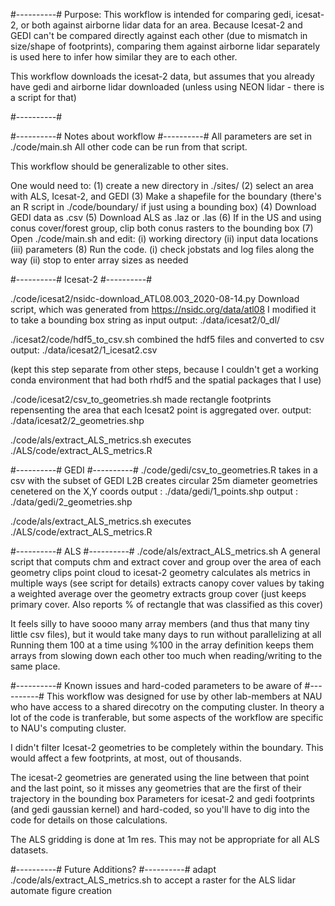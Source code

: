 #----------#
Purpose: 
This workflow is intended for comparing gedi, icesat-2, or both against airborne lidar data for an area.
Because Icesat-2 and GEDI can't be compared directly against each other (due to mismatch in size/shape of footprints), 
comparing them against airborne lidar separately is used here to infer how similar they are to each other.

This workflow downloads the icesat-2 data, but assumes that you already have gedi
and airborne lidar downloaded (unless using NEON lidar - there is a script for that)

#----------#

#----------#
Notes about workflow
#----------#
All parameters are set in ./code/main.sh
All other code can be run from that script. 

This workflow should be generalizable to other sites. 

One would need to: 
(1) create a new directory  in ./sites/
(2) select an area with ALS, Icesat-2, and GEDI
(3) Make a shapefile for the boundary (there's an R script in ./code/boundary/ if just using a bounding box)
(4) Download GEDI data as .csv
(5) Download ALS as .laz or .las
(6) If in the US and using conus cover/forest group, clip both conus rasters to the bounding box
(7) Open ./code/main.sh and edit:
    (i) working directory
    (ii) input data locations
    (iii) parameters
(8) Run the code. 
    (i) check jobstats and log files along the way
    (ii) stop to enter array sizes as needed

#----------#
Icesat-2
#----------#

./code/icesat2/nsidc-download_ATL08.003_2020-08-14.py
  Download script, which was generated from https://nsidc.org/data/atl08
  I modified it to take a bounding box string as input
  output: ./data/icesat2/0_dl/

./icesat2/code/hdf5_to_csv.sh
  combined the hdf5 files and converted to csv 
  output: ./data/icesat2/1_icesat2.csv
  
  (kept this step separate from other steps, because I couldn't get a working conda environment that had
  both rhdf5 and the spatial packages that I use)
 
 
./code/icesat2/csv_to_geometries.sh
  made rectangle footprints repensenting the area that each Icesat2 point is aggregated over.
  output:  ./data/icesat2/2_geometries.shp
  
./code/als/extract_ALS_metrics.sh
  executes ./ALS/code/extract_ALS_metrics.R

#----------#
GEDI
#----------#
./code/gedi/csv_to_geometries.R
  takes in a csv with the subset of GEDI L2B
  creates circular 25m diameter geometries cenetered on the X,Y coords
  output : ./data/gedi/1_points.shp
  output : ./data/gedi/2_geometries.shp


./code/als/extract_ALS_metrics.sh
    executes ./ALS/code/extract_ALS_metrics.R

#----------#
ALS
#----------#
./code/als/extract_ALS_metrics.sh
  A general script that computs chm and extract cover and group over the area of each geometry
    clips point cloud to icesat-2 geometry
    calculates als metrics in multiple ways (see script for details)
    extracts canopy cover values by taking a weighted average over the geometry
    extracts group cover (just keeps primary cover. Also reports % of rectangle that was classified as this cover)
    
  It feels silly to have soooo many array members (and thus that many tiny little csv files), but it would take many days to run without parallelizing at all
  Running them 100 at a time using %100 in the array definition keeps them arrays from slowing down each other too much when reading/writing to the same place.  
    

#----------#
Known issues and hard-coded parameters to be aware of
#----------#
This workflow was designed for use by other lab-members at NAU who have access to a shared direcotry on the computing cluster. In theory a lot of the code is tranferable, but some aspects of the workflow are specific to NAU's computing cluster. 

I didn't filter Icesat-2 geometries to be completely within the boundary. This would affect a few footprints, at most, out of thousands. 

The icesat-2 geometries are generated using the line between that point and the last point, 
 so it misses any geometries that are the first of their trajectory in the bounding box
Parameters for icesat-2 and gedi footprints (and gedi gaussian kernel) and hard-coded, so you'll have to dig into the code for details on those calculations. 

The ALS gridding is done at 1m res. This may not be appropriate for all ALS datasets. 

#----------#
Future Additions?
#----------#
adapt ./code/als/extract_ALS_metrics.sh to accept a raster for the ALS lidar
automate figure creation
